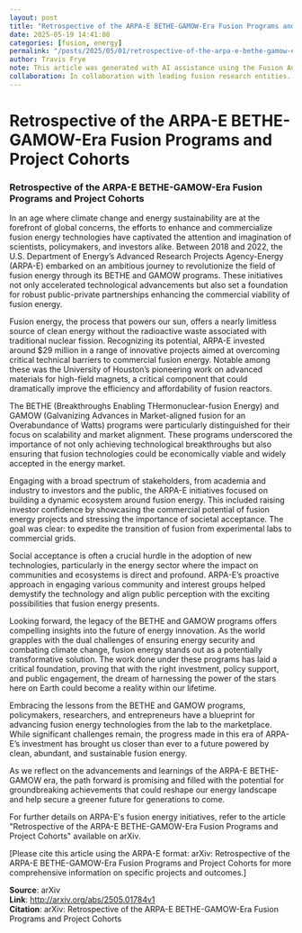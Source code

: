 ```yaml
---
layout: post
title: "Retrospective of the ARPA-E BETHE-GAMOW-Era Fusion Programs and Project Cohorts"
date: 2025-05-19 14:41:08
categories: [fusion, energy]
permalink: "/posts/2025/05/01/retrospective-of-the-arpa-e-bethe-gamow-era-fusion-programs-and-project-cohorts/"
author: Travis Frye
note: This article was generated with AI assistance using the Fusion Authority Engine, orchestrated by Travis Frye.
collaboration: In collaboration with leading fusion research entities.
---
```


# Retrospective of the ARPA-E BETHE-GAMOW-Era Fusion Programs and Project Cohorts

### Retrospective of the ARPA-E BETHE-GAMOW-Era Fusion Programs and Project Cohorts

In an age where climate change and energy sustainability are at the forefront of global concerns, the efforts to enhance and commercialize fusion energy technologies have captivated the attention and imagination of scientists, policymakers, and investors alike. Between 2018 and 2022, the U.S. Department of Energy’s Advanced Research Projects Agency-Energy (ARPA-E) embarked on an ambitious journey to revolutionize the field of fusion energy through its BETHE and GAMOW programs. These initiatives not only accelerated technological advancements but also set a foundation for robust public-private partnerships enhancing the commercial viability of fusion energy.

Fusion energy, the process that powers our sun, offers a nearly limitless source of clean energy without the radioactive waste associated with traditional nuclear fission. Recognizing its potential, ARPA-E invested around $29 million in a range of innovative projects aimed at overcoming critical technical barriers to commercial fusion energy. Notable among these was the University of Houston’s pioneering work on advanced materials for high-field magnets, a critical component that could dramatically improve the efficiency and affordability of fusion reactors.

The BETHE (Breakthroughs Enabling THermonuclear-fusion Energy) and GAMOW (Galvanizing Advances in Market-aligned fusion for an Overabundance of Watts) programs were particularly distinguished for their focus on scalability and market alignment. These programs underscored the importance of not only achieving technological breakthroughs but also ensuring that fusion technologies could be economically viable and widely accepted in the energy market.

Engaging with a broad spectrum of stakeholders, from academia and industry to investors and the public, the ARPA-E initiatives focused on building a dynamic ecosystem around fusion energy. This included raising investor confidence by showcasing the commercial potential of fusion energy projects and stressing the importance of societal acceptance. The goal was clear: to expedite the transition of fusion from experimental labs to commercial grids.

Social acceptance is often a crucial hurdle in the adoption of new technologies, particularly in the energy sector where the impact on communities and ecosystems is direct and profound. ARPA-E’s proactive approach in engaging various community and interest groups helped demystify the technology and align public perception with the exciting possibilities that fusion energy presents.

Looking forward, the legacy of the BETHE and GAMOW programs offers compelling insights into the future of energy innovation. As the world grapples with the dual challenges of ensuring energy security and combating climate change, fusion energy stands out as a potentially transformative solution. The work done under these programs has laid a critical foundation, proving that with the right investment, policy support, and public engagement, the dream of harnessing the power of the stars here on Earth could become a reality within our lifetime.

Embracing the lessons from the BETHE and GAMOW programs, policymakers, researchers, and entrepreneurs have a blueprint for advancing fusion energy technologies from the lab to the marketplace. While significant challenges remain, the progress made in this era of ARPA-E’s investment has brought us closer than ever to a future powered by clean, abundant, and sustainable fusion energy.

As we reflect on the advancements and learnings of the ARPA-E BETHE-GAMOW era, the path forward is promising and filled with the potential for groundbreaking achievements that could reshape our energy landscape and help secure a greener future for generations to come.

For further details on ARPA-E's fusion energy initiatives, refer to the article "Retrospective of the ARPA-E BETHE-GAMOW-Era Fusion Programs and Project Cohorts" available on arXiv.

[Please cite this article using the ARPA-E format: arXiv: Retrospective of the ARPA-E BETHE-GAMOW-Era Fusion Programs and Project Cohorts for more comprehensive information on specific projects and outcomes.]

**Source**: arXiv  
**Link**: http://arxiv.org/abs/2505.01784v1  
**Citation**: arXiv: Retrospective of the ARPA-E BETHE-GAMOW-Era Fusion Programs and Project
  Cohorts
